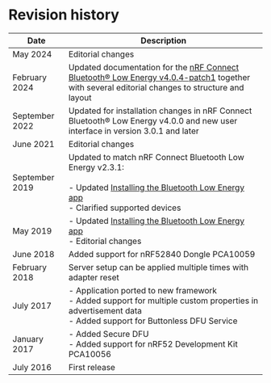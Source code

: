 # Revision history

| Date       | Description |
|------------|-------------|
| May 2024   | Editorial changes |
| February 2024 | Updated documentation for the [nRF Connect Bluetooth® Low Energy v4.0.4-patch1](https://github.com/NordicSemiconductor/pc-nrfconnect-ble/blob/main/Changelog.md#404-patch1---2023-09-05) together with several editorial changes to structure and layout |
| September 2022 | Updated for installation changes in nRF Connect Bluetooth® Low Energy v4.0.0 and new user interface in version 3.0.1 and later |
| June 2021 | Editorial changes |
| September 2019   | Updated to match nRF Connect Bluetooth Low Energy v2.3.1:</br></br>- Updated [Installing the Bluetooth Low Energy app](installing.md)</br>- Clarified supported devices |
| May 2019   | - Updated [Installing the Bluetooth Low Energy app](installing.md)</br>- Editorial changes |
| June 2018   | Added support for nRF52840 Dongle PCA10059 |
| February 2018   | Server setup can be applied multiple times with adapter reset |
| July 2017   | - Application ported to new framework</br>- Added support for multiple custom properties in advertisement data</br>- Added support for Buttonless DFU Service |
| January 2017   | - Added Secure DFU</br>- Added support for nRF52 Development Kit PCA10056 |
| July 2016   | First release |
